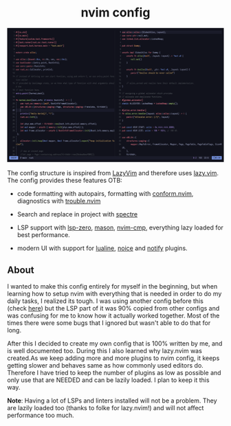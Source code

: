 <div align=center>
<h1>nvim config</h1>
</div>

<div align=center>
<img src="./assets/screenshot.png" alt="screenshot" />
</div>

The config structure is inspired from [LazyVim](https://github.com/LazyVim/LazyVim) and therefore uses [lazy.vim](https://github.com/folke/lazy.nvim). The config provides these features OTB:

- code formatting with autopairs, formatting with [conform.nvim](https://github.com/stevearc/conform.nvim), diagnostics with [trouble.nvim](https://github.com/folke/trouble.nvim)
- Search and replace in project with [spectre](https://github.com/nvim-pack/nvim-spectre)
- LSP support with [lsp-zero](https://github.com/VonHeikemen/lsp-zero.nvim), [mason](https://github.com/williamboman/mason.nvim), [nvim-cmp](https://github.com/hrsh7th/nvim-cmp), everything lazy loaded for best performance.

- modern UI with support for [lualine](https://github.com/nvim-lualine/lualine.nvim), [noice](https://github.com/folke/noice.nvim) and [notify](https://github.com/rcarriga/nvim-notify) plugins.

## About
I wanted to make this config entirely for myself in the beginning, but when learning how to setup nvim with everything that is needed in order to do my daily tasks, I realized its tough. I was using another config before this (check [here](https://github.com/genzyy/nveeeem/tree/stable)) but the LSP part of it was 90% copied from other configs and was confusing for me to know how it actually worked together. Most of the times there were some bugs that I ignored but wasn't able to do that for long.

After this I decided to create my own config that is 100% written by me, and is well documented too. During this I also learned why lazy.nvim was created.As we keep adding more and more plugins to nvim config, it keeps getting slower and behaves same as how commonly used editors do. Therefore I have tried to keep the number of plugins as low as possible and only use that are NEEDED and can be lazily loaded. I plan to keep it this way.

__Note__: Having a lot of LSPs and linters installed will not be a problem. They are lazily loaded too (thanks to folke for lazy.nvim!) and will not affect performance too much.


